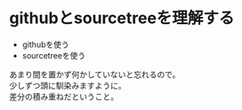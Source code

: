 # githubとsourcetreeを理解する
- githubを使う
- sourcetreeを使う

あまり間を置かず何かしていないと忘れるので。  
少しずつ頭に馴染みますように。  
差分の積み重ねだということ。
